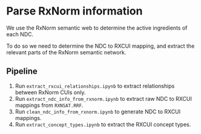 # Parse RxNorm information

We use the RxNorm semantic web to determine the active ingredients of each NDC.

To do so we need to determine the NDC to RXCUI mapping, and extract the relevant parts of the RxNorm semantic network.

## Pipeline

1. Run `extract_rxcui_relationships.ipynb` to extract relationships between RxNorm CUIs only.
2. Run `extract_ndc_info_from_rxnorm.ipynb` to extract raw NDC to RXCUI mappings from `RXNSAT.RRF`.
3. Run `clean_ndc_info_from_rxnorm.ipynb` to generate NDC to RXCUI mappings.
4. Run `extract_concept_types.ipynb` to extract the RXCUI concept types.
